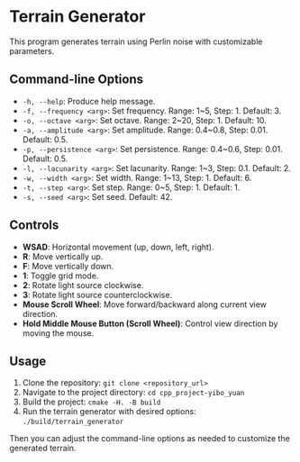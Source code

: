 # Terrain Generator

This program generates terrain using Perlin noise with customizable parameters.

## Command-line Options

- `-h, --help`: Produce help message.
- `-f, --frequency <arg>`: Set frequency. Range: 1~5, Step: 1. Default: 3.
- `-o, --octave <arg>`: Set octave. Range: 2~20, Step: 1. Default: 10.
- `-a, --amplitude <arg>`: Set amplitude. Range: 0.4~0.8, Step: 0.01. Default: 0.5.
- `-p, --persistence <arg>`: Set persistence. Range: 0.4~0.6, Step: 0.01. Default: 0.5.
- `-l, --lacunarity <arg>`: Set lacunarity. Range: 1~3, Step: 0.1. Default: 2.
- `-w, --width <arg>`: Set width. Range: 1~13, Step: 1. Default: 6.
- `-t, --step <arg>`: Set step. Range: 0~5, Step: 1. Default: 1.
- `-s, --seed <arg>`: Set seed. Default: 42.

## Controls

- **WSAD**: Horizontal movement (up, down, left, right).
- **R**: Move vertically up.
- **F**: Move vertically down.
- **1**: Toggle grid mode.
- **2**: Rotate light source clockwise.
- **3**: Rotate light source counterclockwise.
- **Mouse Scroll Wheel**: Move forward/backward along current view direction.
- **Hold Middle Mouse Button (Scroll Wheel)**: Control view direction by moving the mouse.

## Usage

1. Clone the repository: `git clone <repository_url>`
2. Navigate to the project directory: `cd cpp_project-yibo_yuan`
3. Build the project: `cmake -H. -B build`
4. Run the terrain generator with desired options: `./build/terrain_generator`

Then you can adjust the command-line options as needed to customize the generated terrain.


